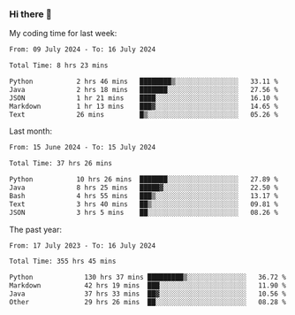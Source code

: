 ### Hi there 👋

My coding time for last week:

<!--START_SECTION:week-->

```txt
From: 09 July 2024 - To: 16 July 2024

Total Time: 8 hrs 23 mins

Python           2 hrs 46 mins   ████████▒░░░░░░░░░░░░░░░░   33.11 %
Java             2 hrs 18 mins   ███████░░░░░░░░░░░░░░░░░░   27.56 %
JSON             1 hr 21 mins    ████░░░░░░░░░░░░░░░░░░░░░   16.10 %
Markdown         1 hr 13 mins    ███▓░░░░░░░░░░░░░░░░░░░░░   14.65 %
Text             26 mins         █▒░░░░░░░░░░░░░░░░░░░░░░░   05.26 %
```

<!--END_SECTION:week-->

Last month:

<!--START_SECTION:month-->

```txt
From: 15 June 2024 - To: 15 July 2024

Total Time: 37 hrs 26 mins

Python           10 hrs 26 mins  ███████░░░░░░░░░░░░░░░░░░   27.89 %
Java             8 hrs 25 mins   █████▓░░░░░░░░░░░░░░░░░░░   22.50 %
Bash             4 hrs 55 mins   ███▒░░░░░░░░░░░░░░░░░░░░░   13.17 %
Text             3 hrs 40 mins   ██▒░░░░░░░░░░░░░░░░░░░░░░   09.81 %
JSON             3 hrs 5 mins    ██░░░░░░░░░░░░░░░░░░░░░░░   08.26 %
```

<!--END_SECTION:month-->

The past year:

<!--START_SECTION:year-->

```txt
From: 17 July 2023 - To: 16 July 2024

Total Time: 355 hrs 45 mins

Python             130 hrs 37 mins █████████▒░░░░░░░░░░░░░░░   36.72 %
Markdown           42 hrs 19 mins  ███░░░░░░░░░░░░░░░░░░░░░░   11.90 %
Java               37 hrs 33 mins  ██▓░░░░░░░░░░░░░░░░░░░░░░   10.56 %
Other              29 hrs 26 mins  ██░░░░░░░░░░░░░░░░░░░░░░░   08.28 %
```

<!--END_SECTION:year-->
